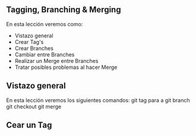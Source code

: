 ## Tagging, Branching & Merging

En esta lección veremos como:

 - Vistazo general
 - Crear Tag's
 - Crear Branches
 - Cambiar entre Branches
 - Realizar un Merge entre Branches
 - Tratar posibles problemas al hacer Merge

## Vistazo general
En esta lección veremos los siguientes comandos:
git tag para a
git branch
git checkout
git merge

## Cear un Tag


<!--stackedit_data:
eyJoaXN0b3J5IjpbLTU5NjYzNTc4NSwxODI1NTAzMTc1XX0=
-->